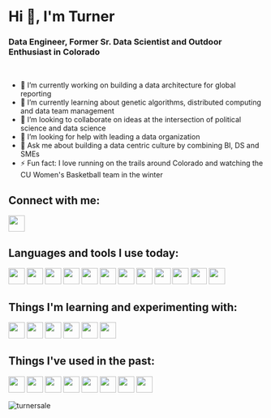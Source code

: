 # Hi 👋, I'm Turner
### Data Engineer, Former Sr. Data Scientist and Outdoor Enthusiast in Colorado

<br />

- 🔭 I’m currently working on building a data architecture for global reporting
- 🌱 I’m currently learning about genetic algorithms, distributed computing and data team management
- 👯 I’m looking to collaborate on ideas at the intersection of political science and data science
- 🤔 I’m looking for help with leading a data organization
- 💬 Ask me about building a data centric culture by combining BI, DS and SMEs
- ⚡ Fun fact: I love running on the trails around Colorado and watching the CU Women's Basketball team in the winter

## Connect with me:
[<img height="32" width="32" src="https://cdn.simpleicons.org/linkedin/black" />][linkedin]
<br />

## Languages and tools I use today:
<img height="32" width="32" src="https://cdn.simpleicons.org/python/black" /> <img height="32" width="32" src="https://cdn.simpleicons.org/jupyter/black" /> <img height="32" width="32" src="https://cdn.simpleicons.org/microsoftazure/black" /> <img height="32" width="32" src="https://cdn.simpleicons.org/azuredevops/black" /> <img height="32" width="32" src="https://cdn.simpleicons.org/powerbi/black" /> <img height="32" width="32" src="https://cdn.simpleicons.org/microsoftsqlserver/black" /> <img height="32" width="32" src="https://cdn.simpleicons.org/apachespark/black" /> <img height="32" width="32" src="https://cdn.simpleicons.org/visualstudiocode/black" /> <img height="32" width="32" src="https://cdn.simpleicons.org/git/black" /> <img height="32" width="32" src="https://cdn.simpleicons.org/linux/black" /> <img height="32" width="32" src="https://cdn.simpleicons.org/scikitlearn/black" /> <img height="32" width="32" src="https://cdn.simpleicons.org/obsidian/black" />
<br />

## Things I'm learning and experimenting with:
<img height="32" width="32" src="https://cdn.simpleicons.org/tensorflow/black" /> <img height="32" width="32" src="https://cdn.simpleicons.org/rust/black" /> <img height="32" width="32" src="https://cdn.simpleicons.org/redis/black" /> <img height="32" width="32" src="https://cdn.simpleicons.org/surrealdb/black" /> <img height="32" width="32" src="https://cdn.simpleicons.org/next.js/black" /> <img height="32" width="32" src="https://cdn.simpleicons.org/css3/black" />
<br />

## Things I've used in the past:
<img height="32" width="32" src="https://cdn.simpleicons.org/dask/black" /> <img height="32" width="32" src="https://cdn.simpleicons.org/kubernetes/black" /> <img height="32" width="32" src="https://cdn.simpleicons.org/amazonaws/black" /> <img height="32" width="32" src="https://cdn.simpleicons.org/scikitlearn/black" /> <img height="32" width="32" src="https://cdn.simpleicons.org/postgresql/black" /> <img height="32" width="32" src="https://cdn.simpleicons.org/gitpod/black" /> <img height="32" width="32" src="https://cdn.simpleicons.org/r/black" /> <img height="32" width="32" src="https://cdn.simpleicons.org/googlemaps/black" />
<br />

<img align="center" src="https://github-readme-stats.vercel.app/api?username=turnersale&show_icons=true&locale=en" alt="turnersale" />

</details>

[linkedin]: https://linkedin.com/in/turner-sale-71b8b0ba

